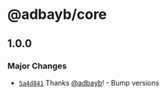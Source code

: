 # @adbayb/core

## 1.0.0

### Major Changes

-   [`5a4d841`](https://github.com/adbayb/poc-monorepo/commit/5a4d841c34e2b9ad3d453ac409be6639e5b9e0c0) Thanks [@adbayb](https://github.com/adbayb)! - Bump versions
